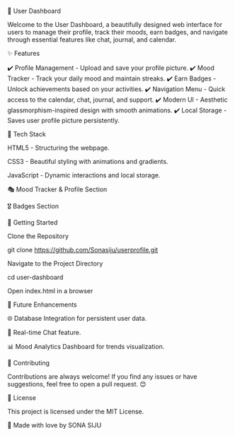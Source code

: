🌟 User Dashboard

Welcome to the User Dashboard, a beautifully designed web interface for users to manage their profile, track their moods, earn badges, and navigate through essential features like chat, journal, and calendar.



✨ Features

✔️ Profile Management - Upload and save your profile picture.
✔️ Mood Tracker - Track your daily mood and maintain streaks.
✔️ Earn Badges - Unlock achievements based on your activities.
✔️ Navigation Menu - Quick access to the calendar, chat, journal, and support.
✔️ Modern UI - Aesthetic glassmorphism-inspired design with smooth animations.
✔️ Local Storage - Saves user profile picture persistently.

🎨 Tech Stack

HTML5 - Structuring the webpage.

CSS3 - Beautiful styling with animations and gradients.

JavaScript - Dynamic interactions and local storage.



🎭 Mood Tracker & Profile Section



🎖️ Badges Section



🚀 Getting Started

Clone the Repository

git clone https://github.com/Sonasiju/userprofile.git

Navigate to the Project Directory

cd user-dashboard

Open index.html in a browser

🔧 Future Enhancements

🌐 Database Integration for persistent user data.

💬 Real-time Chat feature.

📊 Mood Analytics Dashboard for trends visualization.

🤝 Contributing

Contributions are always welcome! If you find any issues or have suggestions, feel free to open a pull request. 😊

📜 License

This project is licensed under the MIT License.

💙 Made with love by SONA SIJU

